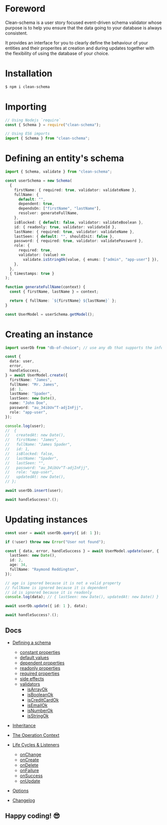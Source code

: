 # Foreword

Clean-schema is a user story focused event-driven schema validator whose purpose is to help you ensure that the data going to your database is always consistent.

It provides an interface for you to clearly define the behaviour of your entities and their properites at creation and during updates together with the flexibility of using the database of your choice.

# Installation

```bash
$ npm i clean-schema
```

# Importing

```js
// Using Nodejs `require`
const { Schema } = require("clean-schema");

// Using ES6 imports
import { Schema } from "clean-schema";
```

# Defining an entity's schema

```ts
import { Schema, validate } from "clean-schema";

const userSchema = new Schema(
  {
    firstName: { required: true, validator: validateName },
    fullName: {
      default: "",
      dependent: true,
      dependsOn: ["firstName", "lastName"],
      resolver: generateFullName,
    },
    isBlocked: { default: false, validator: validateBoolean },
    id: { readonly: true, validator: validateId },
    lastName: { required: true, validator: validateName },
    lastSeen: { default: "", shouldInit: false },
    password: { required: true, validator: validatePassword },
    role: {
      required: true,
      validator: (value) =>
        validate.isStringOk(value, { enums: ["admin", "app-user"] }),
    },
  },
  { timestamps: true }
);

function generateFullName(context) {
  const { firstName, lastName } = context;

  return { fullName: `${firstName} ${lastName}` };
}

const UserModel = userSchema.getModel();
```

# Creating an instance

```ts
import userDb from "db-of-choice"; // use any db that supports the information you are modelling

const {
  data: user,
  error,
  handleSuccess,
} = await UserModel.create({
  firstName: "James",
  fullName: "Mr. James",
  id: 1,
  lastName: "Spader",
  lastSeen: new Date(),
  name: "John Doe",
  password: "au_34ibUv^T-adjInFjj",
  role: "app-user",
});

console.log(user);
//  {
//   createdAt: new Date(),
//   firstName: "James",
//   fullName: "James Spader",
//   id: 1,
//   isBlocked: false,
//   lastName: "Spader",
//   lastSeen: "",
//   password: "au_34ibUv^T-adjInFjj",
//   role: "app-user",
//   updatedAt: new Date(),
// };

await userDb.insert(user);

await handleSuccess?.();
```

# Updating instances

```ts
const user = await userDb.query({ id: 1 });

if (!user) throw new Error("User not found");

const { data, error, handleSuccess } = await UserModel.update(user, {
  lastSeen: new Date(),
  id: 2,
  age: 34,
  fullName: "Raymond Reddington",
});

// age is ignored because it is not a valid property
// fullName is ignored because it is dependent
// id is ignored because it is readonly
console.log(data); // { lastSeen: new Date(), updatedAt: new Date() }

await userDb.update({ id: 1 }, data);

await handleSuccess?.();
```

## Docs

- [Defining a schema](./docs/v2.5.12/schema/definition/index.md#defining-a-schema)
  - [constant properties](./docs/v1.5.0/schema/definition/constants.md#constant-properties-v150)
  - [default values](./docs/v1.4.10/schema/definition/defaults.md#default-values)
  - [dependent properties](./docs/v3.0.0/schema/definition/dependents.md#dependent-properties)
  - [readonly properties](./docs/v1.4.10/schema/definition/readonly.md#readonly-properties)
  - [required properties](./docs/v1.5.0/schema/definition/required.md#required-properties)
  - [side effects](./docs/v3.0.0/schema/definition/side-effects.md#side-effect-properties)
  - [validators](./docs/v2.6.0/validate/index.md#validators)
    - [isArrayOk](./docs/v2.6.0/validate/isArrayOk.md)
    - [isBooleanOk](./docs/v2.6.0/validate/isBooleanOk.md)
    - [isCreditCardOk](./docs/v2.6.0/validate/isCreditCardOk.md)
    - [isEmailOk](./docs/v2.6.0/validate/isEmailOk.md)
    - [isNumberOk](./docs/v2.6.0/validate/isNumberOk.md)
    - [isStringOk](./docs/v2.6.0/validate/isStringOk.md)
- [Inheritance](./docs/v3.0.0/schema/definition/inheritance.md#schema-inheritance)
- [The Operation Context](./docs/v2.5.0/schema/definition/life-cycles.md#the-operation-context)
- [Life Cycles & Listeners](./docs/v2.5.10/schema/definition/life-cycles.md#life-cycle-listeners)
  - [onChange](./docs/v2.5.10/schema/definition/life-cycles.md#onchange)
  - [onCreate](./docs/v2.5.10/schema/definition/life-cycles.md#oncreate)
  - [onDelete](./docs/v2.5.10/schema/definition/life-cycles.md#ondelete)
  - [onFailure](./docs/v2.5.10/schema/definition/life-cycles.md#onfailure)
  - [onSuccess](./docs/v2.5.10/schema/definition/life-cycles.md#onsuccess)
  - [onUpdate](./docs/v2.5.10/schema/definition/life-cycles.md#onupdate)
- [Options](./docs/v2.0.0/schema/definition/index.md#options)

- [Changelog](./docs/v3.0.0/CHANGELOG.md#changelog)

## Happy coding! 😎

